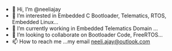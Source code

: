 - 👋 Hi, I’m @neeliajay
- 👀 I’m interested in Embedded C Bootloader, Telematics, RTOS, Embedded Linux...
- 🌱 I’m currently working in Embedded Telematics Domain ...
- 💞️ I’m looking to collaborate on Bootloader Code, FreeRTOS...
- 📫 How to reach me ...my email neeli.ajay@outlook.com

<!---
neeliajay/neeliajay is a ✨ special ✨ repository because its `README.md` (this file) appears on your GitHub profile.
You can click the Preview link to take a look at your changes.
--->

